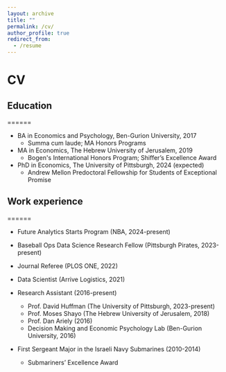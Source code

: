 ```yaml
---
layout: archive
title: ""
permalink: /cv/
author_profile: true
redirect_from:
  - /resume
---
```

# CV

## Education
======
* BA in Economics and Psychology, Ben-Gurion University, 2017
  * Summa cum laude; MA Honors Programs
* MA in Economics, The Hebrew University of Jerusalem, 2019
  * Bogen's International Honors Program; Shiffer’s Excellence Award
* PhD in Economics, The University of Pittsburgh, 2024 (expected)
  * Andrew Mellon Predoctoral Fellowship for Students of Exceptional Promise

## Work experience
======
* Future Analytics Starts Program (NBA, 2024-present)

* Baseball Ops Data Science Research Fellow (Pittsburgh Pirates, 2023-present)

* Journal Referee (PLOS ONE, 2022)
  
* Data Scientist (Arrive Logistics, 2021)
  
* Research Assistant (2016-present)
  * Prof. David Huffman (The University of Pittsburgh, 2023-present)
  * Prof. Moses Shayo (The Hebrew University of Jerusalem, 2018)
  * Prof. Dan Ariely (2016) 
  * Decision Making and Economic Psychology Lab (Ben-Gurion University, 2016)

* First Sergeant Major in the Israeli Navy Submarines (2010-2014)
  * Submariners’ Excellence Award

